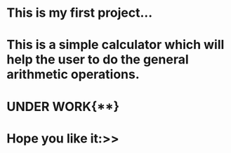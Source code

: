 # This is my first project...
# This is a simple calculator which will help the user to do the general arithmetic operations.
# UNDER WORK{**}
# Hope you like it:>>